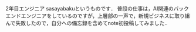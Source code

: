 2年目エンジニア sasayabakuというものです． 普段の仕事は，AI関連のバックエンドエンジニアをしているのですが，上層部の一声で，新規ビジネスに取り組んで失敗したので，自分への備忘録を含めてnote初投稿してみました..